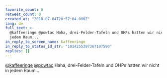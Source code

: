 ```yaml
---
favorite_count: 0
retweet_count: 0
created_at: "2018-07-04T20:57:04.000Z"
lang: de
full_text: >-
  @kaffeeringe @powtac Haha, drei-Felder-Tafeln und OHPs hatten wir nicht in
  jedem Raum...
in_reply_to_screen_name: kaffeeringe
in_reply_to_status_id_str: "1014255397367107590"
replies: []
---
```


[@kaffeeringe](https://twitter.com/kaffeeringe)
[@powtac](https://twitter.com/powtac) Haha, drei-Felder-Tafeln und OHPs hatten
wir nicht in jedem Raum...
